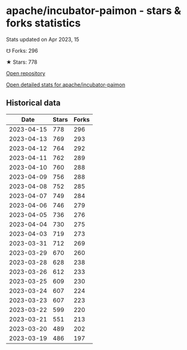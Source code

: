 # apache/incubator-paimon - stars & forks statistics

Stats updated on Apr 2023, 15

☋ Forks: 296

★ Stars: 778

[Open repository](https://github.com/apache/incubator-paimon)

[Open detailed stats for apache/incubator-paimon](https://reviewgithub.com/rep/apache/incubator-paimon)

## Historical data
| Date | Stars | Forks |
|------|-------|-------|
| 2023-04-15 | 778 | 296 | 
| 2023-04-13 | 769 | 293 | 
| 2023-04-12 | 764 | 292 | 
| 2023-04-11 | 762 | 289 | 
| 2023-04-10 | 760 | 288 | 
| 2023-04-09 | 756 | 288 | 
| 2023-04-08 | 752 | 285 | 
| 2023-04-07 | 749 | 284 | 
| 2023-04-06 | 746 | 279 | 
| 2023-04-05 | 736 | 276 | 
| 2023-04-04 | 730 | 275 | 
| 2023-04-03 | 719 | 273 | 
| 2023-03-31 | 712 | 269 | 
| 2023-03-29 | 670 | 260 | 
| 2023-03-28 | 628 | 238 | 
| 2023-03-26 | 612 | 233 | 
| 2023-03-25 | 609 | 230 | 
| 2023-03-24 | 607 | 224 | 
| 2023-03-23 | 607 | 223 | 
| 2023-03-22 | 599 | 220 | 
| 2023-03-21 | 551 | 213 | 
| 2023-03-20 | 489 | 202 | 
| 2023-03-19 | 486 | 197 | 

